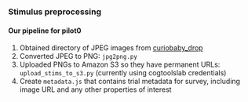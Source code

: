 ### Stimulus preprocessing

#### Our pipeline for pilot0

1. Obtained directory of JPEG images from [curiobaby_drop](https://github.com/langcog/curiobaby_drop)
2. Converted JPEG to PNG: `jpg2png.py`
3. Uploaded PNGs to Amazon S3 so they have permanent URLs: `upload_stims_to_s3.py` (currently using cogtoolslab credentials) 
4. Create `metadata.js` that contains trial metadata for survey, including image URL and any other properties of interest




